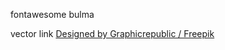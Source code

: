 fontawesome
bulma

vector link
<a href="http://www.freepik.com">Designed by Graphicrepublic / Freepik</a>

